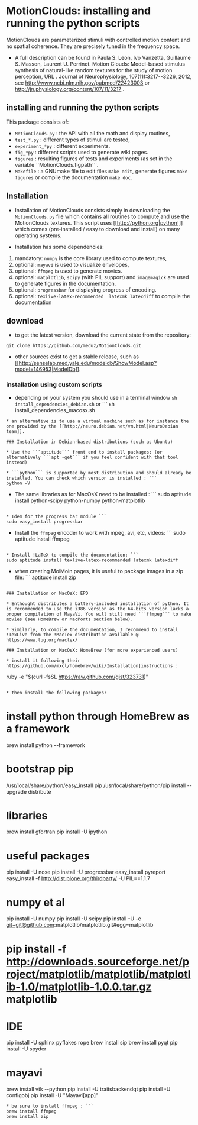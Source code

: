 
# MotionClouds: installing and running the python scripts

MotionClouds are parameterized stimuli with controlled motion content and no spatial coherence.  They are precisely tuned in the frequency space.

* A full description can be found in Paula S. Leon, Ivo Vanzetta, Guillaume S. Masson, Laurent U. Perrinet. Motion Clouds: Model-based stimulus synthesis of natural-like random textures for the study of motion perception, URL . Journal of Neurophysiology, 107(11):3217--3226, 2012, see  http://www.ncbi.nlm.nih.gov/pubmed/22423003 or http://jn.physiology.org/content/107/11/3217 .

## installing and running the python scripts
This package consists of:
* ```MotionClouds.py``` : the API with all the math and display routines,
* ```test_*.py``` : different types of stimuli are tested,
* ```experiment_*py``` : different experiments.
* ```fig_*py``` : different scripts used to generate wiki pages.
* ```figures``` : resulting figures of tests and experiments (as set in the variable ``MotionClouds.figpath```.
* ```Makefile``` : a GNUmake file to edit files ```make edit```, generate figures ```make figures``` or compile the documentation ```make doc```.

## Installation

* Installation of MotionClouds consists simply in downloading the ```MotionClouds.py``` file which contains all routines to compute and use the MotionClouds textures. This script uses [[http://python.org|python]]] which comes (pre-installed /  easy to download and install) on many operating systems.

* Installation has some dependencies: 
1. mandatory: ```numpy``` is the core library used to compute textures,
1. optional: ```mayavi``` is used to visualize envelopes,
1. optional: ```ffmpeg``` is used to generate movies.
1. optional: ```matplotlib```, ```scipy``` (with PIL support) and ```imagemagick``` are used to generate figures in the documentation.
1. optional: ```progressbar``` for displaying progress of encoding.
1. optional: ```texlive-latex-recommended  latexmk latexdiff``` to compile the documentation 

## download

* to get the latest version, download the current state from the repository:
```
git clone https://github.com/meduz/MotionClouds.git 
```

* other sources exist to get a stable release, such as [[http://senselab.med.yale.edu/modeldb/ShowModel.asp?model=146953|ModelDb]].

### installation using custom scripts 

* depending on your system you should use in a terminal window ```
sh install_dependencies_debian.sh
``` or ```
sh install_dependencies_macosx.sh
```
* an alternative is to use a virtual machine such as for instance the one provided by the [[http://neuro.debian.net/vm.html|NeuroDebian team]].

### Installation in Debian-based distributions (such as Ubuntu)

* Use the ```aptitude``` front end to install packages: (or alternatively ```apt -get``` if you feel confident with that tool instead)

* ```python``` is supported by most distribution and should already be installed. You can check which version is installed : ```
python -V
```

* The same libraries as for MacOsX need to be installed : ```
sudo aptitude install python-scipy python-numpy python-matplotlib
```

* Idem for the progress bar module ```
sudo easy_install progressbar 
```

* Install the ```ffmpeg``` encoder to work with mpeg, avi, etc, videos: ```
sudo aptitude install ffmpeg
```

* Install !LaTeX to compile the documentation: ```
sudo aptitude install texlive-latex-recommended latexmk latexdiff
```

* when creating MoiMoin pages, it is useful to package images in a zip file: ```
aptitude install zip
```

### Installation on MacOsX: EPD

* Enthought distributes a battery-included installation of python. It is recommended to use the i386 version as the 64-bits version lacks a proper compilation of MayaVi. You will still need ```ffmpeg``` to make movies (see HomeBrew or MacPorts section below).

* Similarly, to compile the documentation, I recommend to install !TexLive from the !MacTex distribution available @ https://www.tug.org/mactex/

### Installation on MacOsX: HomeBrew (for more experienced users)

* install it following their https://github.com/mxcl/homebrew/wiki/Installation|instructions : 
```
ruby -e "$(curl -fsSL https://raw.github.com/gist/323731)"
```

* then install the following packages: 

```
# install python through HomeBrew as a framework
brew install python --framework

# bootstrap pip
/usr/local/share/python/easy_install pip
/usr/local/share/python/pip install --upgrade distribute

# libraries
brew install gfortran
pip install -U ipython

# useful packages
pip install -U nose
pip install -U progressbar
easy_install pyreport
easy_install -f http://dist.plone.org/thirdparty/ -U PIL==1.1.7

# numpy et al
pip install -U numpy
pip install -U scipy
pip install -U -e git+git@github.com:matplotlib/matplotlib.git#egg=matplotlib
# pip install -f http://downloads.sourceforge.net/project/matplotlib/matplotlib/matplotlib-1.0/matplotlib-1.0.0.tar.gz matplotlib

# IDE
pip install -U sphinx pyflakes rope
brew install sip
brew install pyqt
pip install -U spyder

# mayavi
brew install vtk --python
pip install -U traitsbackendqt
pip install -U configobj
pip install  -U "Mayavi[app]"
```
* be sure to install ffmpeg : ```
brew install ffmpeg
brew install zip
```
